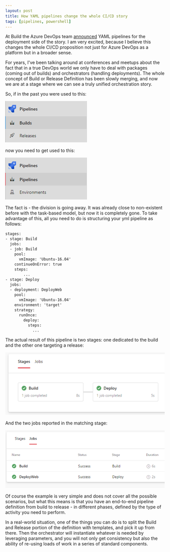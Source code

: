 ```yaml
---
layout: post
title: How YAML pipelines change the whole CI/CD story
tags: [pipelines, powershell]
---
```

At Build the Azure DevOps team [announced](https://devblogs.microsoft.com/devops/whats-new-with-azure-pipelines/) YAML pipelines for the deployment side of the story.
I am very excited, because I believe this changes the whole CI/CD proposition not just for Azure DevOps as a platform but in a broader sense. 

For years, I've been talking around at conferences and meetups about the fact that in a true DevOps world we only have to deal with packages (coming out of builds) and orchestrators (handling deployments). 
The whole concept of Build or Release Definition has been slowly merging, and now we are at a stage where we can see a truly unified orchestration story.

So, if in the past you were used to this:

![old](/images/posts/20190510.1.png)

now you need to get used to this:

![new](/images/posts/20190510.2.png)

The fact is - the division is going away. It was already close to non-existent before with the task-based model, but now it is completely gone.
To take advantage of this, all you need to do is structuring your yml pipeline as follows:

```
stages:
- stage: Build
  jobs:
  - job: Build
    pool:
      vmImage: 'Ubuntu-16.04'
    continueOnError: true
    steps:
        ...
- stage: Deploy
  jobs:
  - deployment: DeployWeb
    pool:
      vmImage: 'Ubuntu-16.04'
    environment: 'target'
    strategy:
      runOnce:
        deploy:
          steps:
            ...
```


The actual result of this pipeline is two stages: one dedicated to the build and the other one targeting a release:

![pipeline](/images/posts/20190510.3.png)

And the two jobs reported in the matching stage:

![jobs](/images/posts/20190510.4.png)

Of course the example is very simple and does not cover all the possible scenarios, but what this means is that you have an end-to-end pipeline definition from build to release - in different phases, defined by the type of activity you need to perform.

In a real-world situation, one of the things you can do is to split the Build and Release portion of the definition with templates, and pick it up from there. 
Then the orchestrator will instantiate whatever is needed by leveraging parameters, and you will not only get consistency but also the ability of re-using loads of work in a series of standard components.